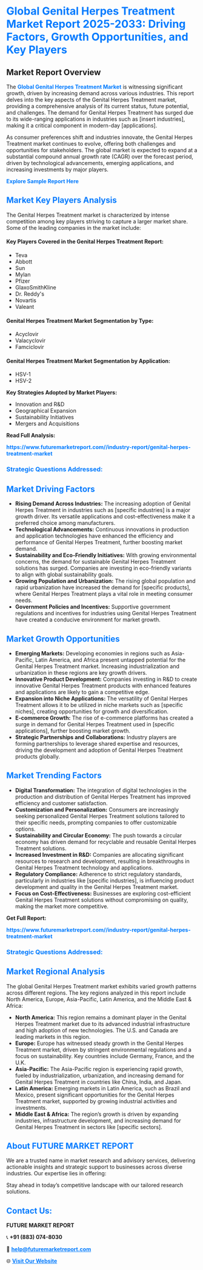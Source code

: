 <h1 style="color: #007BFF;">Global Genital Herpes Treatment Market Report 2025-2033: Driving Factors, Growth Opportunities, and Key Players</h1>

<section id="overview">
<h2>Market Report Overview</h2>
<p>The <a href="https://www.futuremarketreport.com//industry-report/genital-herpes-treatment-market" style="color: #007BFF; text-decoration: none;"><strong>Global Genital Herpes Treatment Market</strong></a> is witnessing significant growth, driven by increasing demand across various industries. This report delves into the key aspects of the Genital Herpes Treatment market, providing a comprehensive analysis of its current status, future potential, and challenges. The demand for Genital Herpes Treatment has surged due to its wide-ranging applications in industries such as [insert industries], making it a critical component in modern-day [applications].</p>
<p>As consumer preferences shift and industries innovate, the Genital Herpes Treatment market continues to evolve, offering both challenges and opportunities for stakeholders. The global market is expected to expand at a substantial compound annual growth rate (CAGR) over the forecast period, driven by technological advancements, emerging applications, and increasing investments by major players.</p>
</section>

<section id="overview">
<p><a href="https://www.futuremarketreport.com//request-sample/reportId=54345" style="color: #007BFF; text-decoration: none;"><strong>Explore Sample Report Here</strong></a></p>
</section>

<section id="key-players">
<h2 style="color: #007BFF;">Market Key Players Analysis</h2>
<p>The Genital Herpes Treatment market is characterized by intense competition among key players striving to capture a larger market share. Some of the leading companies in the market include:</p>
<h4>Key Players Covered in the Genital Herpes Treatment Report:</h4>
<ul><li>Teva</li><li>Abbott</li><li>Sun</li><li>Mylan</li><li>Pfizer</li><li>GlaxoSmithKline</li><li>Dr. Reddy&#039;s</li><li>Novartis</li><li>Valeant</li></ul>
<h4>Genital Herpes Treatment Market Segmentation by Type:</h4>
<ul><li>Acyclovir</li><li>Valacyclovir</li><li>Famciclovir</li></ul>

<h4>Genital Herpes Treatment Market Segmentation by Application:</h4>
<ul><li>HSV-1</li><li>HSV-2</li></ul>
<p><strong>Key Strategies Adopted by Market Players:</strong></p>
<ul>
<li>Innovation and R&D</li>
<li>Geographical Expansion</li>
<li>Sustainability Initiatives</li>
<li>Mergers and Acquisitions</li>
</ul>
</section>

<section>
<p><strong>Read Full Analysis: </strong></p><a href="https://www.futuremarketreport.com//industry-report/genital-herpes-treatment-market" style="color: #007BFF; text-decoration: none;"><strong>https://www.futuremarketreport.com//industry-report/genital-herpes-treatment-market</strong></a>
<h3 style="color: #007BFF;">Strategic Questions Addressed:</h3>
</section>

<section id="driving-factors">
<h2 style="color: #007BFF;">Market Driving Factors</h2>
<ul>
<li><strong>Rising Demand Across Industries:</strong> The increasing adoption of Genital Herpes Treatment in industries such as [specific industries] is a major growth driver. Its versatile applications and cost-effectiveness make it a preferred choice among manufacturers.</li>
<li><strong>Technological Advancements:</strong> Continuous innovations in production and application technologies have enhanced the efficiency and performance of Genital Herpes Treatment, further boosting market demand.</li>
<li><strong>Sustainability and Eco-Friendly Initiatives:</strong> With growing environmental concerns, the demand for sustainable Genital Herpes Treatment solutions has surged. Companies are investing in eco-friendly variants to align with global sustainability goals.</li>
<li><strong>Growing Population and Urbanization:</strong> The rising global population and rapid urbanization have increased the demand for [specific products], where Genital Herpes Treatment plays a vital role in meeting consumer needs.</li>
<li><strong>Government Policies and Incentives:</strong> Supportive government regulations and incentives for industries using Genital Herpes Treatment have created a conducive environment for market growth.</li>
</ul>
</section>

<section id="growth-opportunities">
<h2 style="color: #007BFF;">Market Growth Opportunities</h2>
<ul>
<li><strong>Emerging Markets:</strong> Developing economies in regions such as Asia-Pacific, Latin America, and Africa present untapped potential for the Genital Herpes Treatment market. Increasing industrialization and urbanization in these regions are key growth drivers.</li>
<li><strong>Innovative Product Development:</strong> Companies investing in R&D to create innovative Genital Herpes Treatment products with enhanced features and applications are likely to gain a competitive edge.</li>
<li><strong>Expansion into Niche Applications:</strong> The versatility of Genital Herpes Treatment allows it to be utilized in niche markets such as [specific niches], creating opportunities for growth and diversification.</li>
<li><strong>E-commerce Growth:</strong> The rise of e-commerce platforms has created a surge in demand for Genital Herpes Treatment used in [specific applications], further boosting market growth.</li>
<li><strong>Strategic Partnerships and Collaborations:</strong> Industry players are forming partnerships to leverage shared expertise and resources, driving the development and adoption of Genital Herpes Treatment products globally.</li>
</ul>
</section>

<section id="trending-factors">
<h2 style="color: #007BFF;">Market Trending Factors</h2>
<ul>
<li><strong>Digital Transformation:</strong> The integration of digital technologies in the production and distribution of Genital Herpes Treatment has improved efficiency and customer satisfaction.</li>
<li><strong>Customization and Personalization:</strong> Consumers are increasingly seeking personalized Genital Herpes Treatment solutions tailored to their specific needs, prompting companies to offer customizable options.</li>
<li><strong>Sustainability and Circular Economy:</strong> The push towards a circular economy has driven demand for recyclable and reusable Genital Herpes Treatment solutions.</li>
<li><strong>Increased Investment in R&D:</strong> Companies are allocating significant resources to research and development, resulting in breakthroughs in Genital Herpes Treatment technology and applications.</li>
<li><strong>Regulatory Compliance:</strong> Adherence to strict regulatory standards, particularly in industries like [specific industries], is influencing product development and quality in the Genital Herpes Treatment market.</li>
<li><strong>Focus on Cost-Effectiveness:</strong> Businesses are exploring cost-efficient Genital Herpes Treatment solutions without compromising on quality, making the market more competitive.</li>
</ul>
</section>

<section>
<p><strong>Get Full Report: </strong></p><a href="https://www.futuremarketreport.com//industry-report/genital-herpes-treatment-market" style="color: #007BFF; text-decoration: none;"><strong>https://www.futuremarketreport.com//industry-report/genital-herpes-treatment-market</strong></a>
<h3 style="color: #007BFF;">Strategic Questions Addressed:</h3>
</section>


<section id="regional-analysis">
<h2 style="color: #007BFF;">Market Regional Analysis</h2>
<p>The global Genital Herpes Treatment market exhibits varied growth patterns across different regions. The key regions analyzed in this report include North America, Europe, Asia-Pacific, Latin America, and the Middle East & Africa:</p>
<ul>
<li><strong>North America:</strong> This region remains a dominant player in the Genital Herpes Treatment market due to its advanced industrial infrastructure and high adoption of new technologies. The U.S. and Canada are leading markets in this region.</li>
<li><strong>Europe:</strong> Europe has witnessed steady growth in the Genital Herpes Treatment market, driven by stringent environmental regulations and a focus on sustainability. Key countries include Germany, France, and the U.K.</li>
<li><strong>Asia-Pacific:</strong> The Asia-Pacific region is experiencing rapid growth, fueled by industrialization, urbanization, and increasing demand for Genital Herpes Treatment in countries like China, India, and Japan.</li>
<li><strong>Latin America:</strong> Emerging markets in Latin America, such as Brazil and Mexico, present significant opportunities for the Genital Herpes Treatment market, supported by growing industrial activities and investments.</li>
<li><strong>Middle East & Africa:</strong> The region’s growth is driven by expanding industries, infrastructure development, and increasing demand for Genital Herpes Treatment in sectors like [specific sectors].</li>
</ul>
</section>

<footer>
<h2 style="color: #007BFF;">About FUTURE MARKET REPORT</h2>
<p>We are a trusted name in market research and advisory services, delivering actionable insights and strategic support to businesses across diverse industries. Our expertise lies in offering:</p>

<p>Stay ahead in today’s competitive landscape with our tailored research solutions.</p>

<h2 style="color: #007BFF;">Contact Us:</h2>
<p><strong>FUTURE MARKET REPORT</strong></p>
<p>📞 <strong>+91 (883) 074-8030</strong></p>
<p>📧 <strong><a href="mailto:help@futuremarketreport.com" style="color: #007BFF;">help@futuremarketreport.com</a></strong></p>
<p>🌐 <strong><a href="https://www.futuremarketreport.com/" style="color: #007BFF;">Visit Our Website</a></strong></p>
</footer>